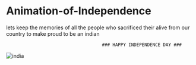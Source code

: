 # Animation-of-Independence
lets keep the memories of all the people who sacrificed their alive from our country to make proud to be an indian 

                                        ### HAPPY INDEPENDENCE DAY ###
![india](https://github.com/ShanmukhaPonnada/Animation-of-Independence/assets/84898046/7cf86e46-e67d-4306-92c4-83c28db4d631)
